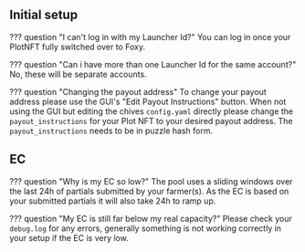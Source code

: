 ## Initial setup

??? question "I can't log in with my Launcher Id?"
    You can log in once your PlotNFT fully switched over to Foxy.

??? question "Can i have more than one Launcher Id for the same account?"
    No, these will be separate accounts.

??? question "Changing the payout address"
    To change your payout address please use the GUI's "Edit Payout Instructions" button. When not using the GUI but editing the chives `config.yaml` directly please change the `payout_instructions` for your Plot NFT to your desired payout address. The `payout_instructions` needs to be in puzzle hash form.

## EC

??? question "Why is my EC so low?"
    The pool uses a sliding windows over the last 24h of partials submitted by your farmer(s). As the EC is based on your submitted partials it will also take 24h to ramp up.

??? question "My EC is still far below my real capacity?"
    Please check your `debug.log` for any errors, generally something is not working correctly in your setup if the EC is very low.
